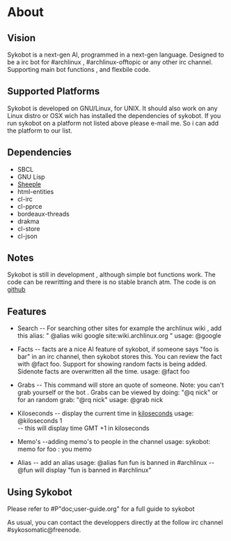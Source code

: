 About
=====

Vision
------

Sykobot is a next-gen AI, programmed in a next-gen language. Designed to be a irc bot for #archlinux , #archlinux-offtopic or any other irc channel. Supporting main bot functions , and flexbile code.


Supported Platforms
-------------------

Sykobot is developed on GNU/Linux, for UNIX. It should also work on any Linux distro or OSX wich has installed the dependencies of sykobot. 
If you run sykobot on a platform not listed above please e-mail me. So i can add the platform to our list.


Dependencies
------------
* SBCL
* GNU Lisp
* [Sheeple][1]
* html-entities
* cl-irc
* cl-pprce
* bordeaux-threads
* drakma
* cl-store
* cl-json


Notes
-----

Sykobot is still in development , although simple bot functions work. The code can be rewritting and there is no stable branch atm. The code is on [github][2]


Features
--------

* Search --  For searching other sites for example the archlinux wiki , add this alias: " @alias wiki google site:wiki.archlinux.org "
		usage: @google <keyword> 
	

* Facts -- facts are a nice AI feature of sykobot, if someone says  "foo is bar" in an irc channel, then sykobot stores this. You can review the fact with @fact foo. Support for showing random facts is being added. Sidenote facts are overwritten all the time.
		usage: @fact foo

* Grabs -- This command will store an quote of someone. Note: you can't grab yourself or the bot . Grabs can be viewed by doing: "@q nick" or for an random grab: "@rq nick"
		usage: @grab nick	

* Kiloseconds -- display the current time in [kiloseconds][3] 
		usage: @kiloseconds 1  
	-- this will display  time GMT +1 in kiloseconds

* Memo's   --adding memo's to people in the channel
		usage:  sykobot: memo for foo :  you memo 

* Alias  -- add an alias 
		usage: @alias fun fun is banned in #archlinux
	 -- @fun  will display  "fun is banned in #archlinux"


Using Sykobot
-------------

Please refer to #P"doc;user-guide.org" for a full guide to sykobot

As usual, you can contact the developpers directly at the follow irc channel #sykosomatic@freenode.  


[1]: http://github.com/zkat/sheeple
[2]: http://github.com/zkat/sykobot
[3]: http://bavardage.github.com/Kiloseconds
